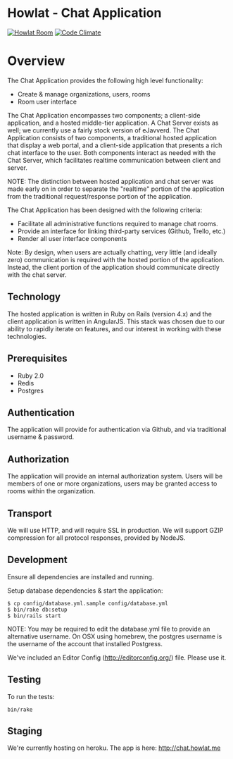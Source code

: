 Howlat - Chat Application
==========================
[![Howlat Room](http://chat.howlat.me/madgloryint/parleychat/badge.png)](http://chat.howlat.me/madgloryint/parleychat)
[![Code Climate](https://codeclimate.com/repos/5333e475e30ba02886001cad/badges/806dd8dae812e4808df0/gpa.png)](https://codeclimate.com/repos/5333e475e30ba02886001cad/feed)
# Overview

The Chat Application provides the following high level functionality:

  * Create & manage organizations, users, rooms
  * Room user interface

The Chat Application encompasses two components; a client-side application, and a hosted middle-tier application.  A Chat Server exists as well; we currently use a fairly stock version of eJavverd. The Chat Application consists of two components, a traditional hosted application that display a web portal, and a client-side application that presents a rich chat interface to the user.  Both components interact as needed with the Chat Server, which facilitates realtime communication between client and server.

NOTE: The distinction between hosted application and chat server was made early on in order to separate the "realtime" portion of the application from the traditional request/response portion of the application.

The Chat Application has been designed with the following criteria:

  * Facilitate all administrative functions required to manage chat rooms.
  * Provide an interface for linking third-party services (Github, Trello, etc.)
  * Render all user interface components

  Note: By design, when users are actually chatting, very little (and ideally zero) communication is required with the hosted portion of the application.  Instead, the client portion of the application should communicate directly with the chat server.


## Technology
The hosted application is written in Ruby on Rails (version 4.x) and the client application is written in AngularJS.  This stack was chosen due to our ability to rapidly iterate on features, and our interest in working with these technologies.

## Prerequisites

  * Ruby 2.0
  * Redis
  * Postgres

## Authentication

The application will provide for authentication via Github, and via traditional username & password.

## Authorization

The application will provide an internal authorization system.  Users will be members of one or more organizations, users may be granted access to rooms within the organization.

## Transport

We will use HTTP, and will require SSL in production. We will support GZIP compression for all protocol responses, provided by NodeJS.

## Development

Ensure all dependencies are installed and running.

Setup database dependencies & start the application:

    $ cp config/database.yml.sample config/database.yml
    $ bin/rake db:setup
    $ bin/rails start

NOTE: You may be required to edit the database.yml file to provide an alternative username.  On OSX using homebrew, the postgres username is the username of the account that installed Postgress.

We've included an Editor Config (http://editorconfig.org/) file.  Please use it.

## Testing

To run the tests:

    bin/rake

## Staging

We're currently hosting on heroku.  The app is here: http://chat.howlat.me
